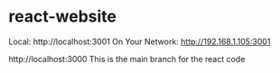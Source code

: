# react-website




 Local:            http://localhost:3001
  On Your Network:  http://192.168.1.105:3001




http://localhost:3000
This is the main branch for the react code
